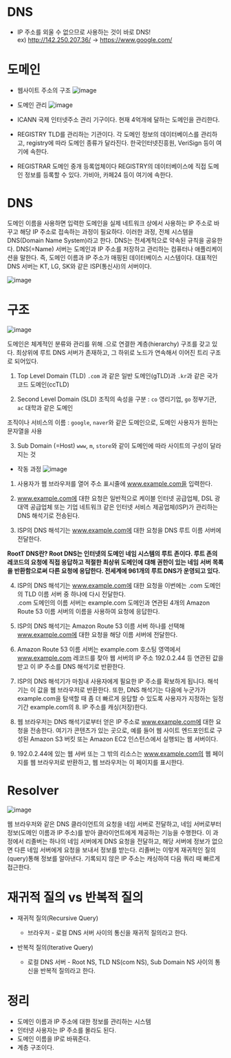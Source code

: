 # DNS

- IP 주소를 외울 수 없으므로 사용하는 것이 바로 DNS!  
  ex) http://142.250.207.36/ -> https://www.google.com/

# 도메인

- 웹사이트 주소의 구조
  ![image](https://user-images.githubusercontent.com/68051794/210775735-4b85300d-4b6d-4352-9f29-38d2a561462b.png)

- 도메인 관리
  ![image](https://user-images.githubusercontent.com/68051794/210775963-80d161da-0252-4798-bc72-f76492e047e5.png)

- ICANN
  국제 인터넷주소 관리 기구이다.
  현재 4억개에 달하는 도메인을 관리한다.

- REGISTRY
  TLD를 관리하는 기관이다.
  각 도메인 정보의 데이터베이스를 관리하고, registry에 따라 도메인 종류가 달라진다.
  한국인터넷진흥원, VeriSign 등이 여기에 속한다.

- REGISTRAR
  도메인 중개 등록업체이다
  REGISTRY의 데이터베이스에 직접 도메인 정보를 등록할 수 있다.
  가비아, 카페24 등이 여기에 속한다.

# DNS

도메인 이름을 사용하면 입력한 도메인을 실제 네트워크 상에서 사용하는 IP 주소로 바꾸고 해당 IP 주소로 접속하는 과정이 필요하다. 이러한 과정, 전체 시스템을 DNS(Domain Name System)라고 한다. DNS는 전세계적으로 약속된 규칙을 공유한다.
DNS(=Name) 서버는 도메인과 IP 주소를 저장하고 관리하는 컴퓨터나 애플리케이션을 말한다. 즉, 도메인 이름과 IP 주소가 매핑된 데이터베이스 시스템이다. 대표적인 DNS 서버는 KT, LG, SK와 같은 ISP(통신사)의 서버이다.

![image](https://user-images.githubusercontent.com/68051794/210776223-35ad34ad-60d2-4438-b240-12273fec72f0.png)

# 구조

![image](https://user-images.githubusercontent.com/68051794/210775388-7b51692c-5081-460e-9761-2618efeaabc1.png)

도메인은 체계적인 분류와 관리를 위해 .으로 연결한 계층(hierarchy) 구조를 갖고 있다. 최상위에 루트 DNS 서버가 존재하고, 그 하위로 노드가 연속해서 이어진 트리 구조로 되어있다.

1. Top Level Domain (TLD)
   `.com` 과 같은 일반 도메인(gTLD)과 `.kr`과 같은 국가 코드 도메인(ccTLD)

2. Second Level Domain (SLD)
   조직의 속성을 구분
   : `co` 영리기업, `go` 정부기관, `ac` 대학과 같은 도메인

조직이나 서비스의 이름
: `google`, `naver`와 같은 도메인으로, 도메인 사용자가 원하는 문자열을 사용

3. Sub Domain (=Host)
   `www`, `m`, `store`와 같이 도메인에 따라 사이트의 구성이 달라지는 것

- 작동 과정
  ![image](https://user-images.githubusercontent.com/68051794/210778773-45d5ad48-1a42-4c24-8045-96680d7878c5.png)

1. 사용자가 웹 브라우저를 열어 주소 표시줄에 www.example.com을 입력한다.

2. www.example.com에 대한 요청은 일반적으로 케이블 인터넷 공급업체, DSL 광대역 공급업체 또는 기업 네트워크 같은 인터넷 서비스 제공업체(ISP)가 관리하는 DNS 해석기로 전송된다.

3. ISP의 DNS 해석기는 www.example.com에 대한 요청을 DNS 루트 이름 서버에 전달한다.

**RootT DNS란?
Root DNS는 인터넷의 도메인 네임 시스템의 루트 존이다. 루트 존의 레코드의 요청에 직접 응답하고 적절한 최상위 도메인에 대해 권한이 있는 네임 서버 목록을 반환함으로써 다른 요청에 응답한다. 전세계에 961개의 루트 DNS가 운영되고 있다.**

4. ISP의 DNS 해석기는 www.example.com에 대한 요청을 이번에는 .com 도메인의 TLD 이름 서버 중 하나에 다시 전달한다.  
   .com 도메인의 이름 서버는 example.com 도메인과 연관된 4개의 Amazon Route 53 이름 서버의 이름을 사용하여 요청에 응답한다.

5. ISP의 DNS 해석기는 Amazon Route 53 이름 서버 하나를 선택해 www.example.com에 대한 요청을 해당 이름 서버에 전달한다.

6. Amazon Route 53 이름 서버는 example.com 호스팅 영역에서 www.example.com 레코드를 찾아 웹 서버의 IP 주소 192.0.2.44 등 연관된 값을 받고 이 IP 주소를 DNS 해석기로 반환한다.

7. ISP의 DNS 해석기가 마침내 사용자에게 필요한 IP 주소를 확보하게 됩니다. 해석기는 이 값을 웹 브라우저로 반환한다. 또한, DNS 해석기는 다음에 누군가가 example.com을 탐색할 때 좀 더 빠르게 응답할 수 있도록 사용자가 지정하는 일정 기간 example.com의 8. IP 주소를 캐싱(저장)한다.

8. 웹 브라우저는 DNS 해석기로부터 얻은 IP 주소로 www.example.com에 대한 요청을 전송한다. 여기가 콘텐츠가 있는 곳으로, 예를 들어 웹 사이트 엔드포인트로 구성된 Amazon S3 버킷 또는 Amazon EC2 인스턴스에서 실행되는 웹 서버이다.

9. 192.0.2.44에 있는 웹 서버 또는 그 밖의 리소스는 www.example.com의 웹 페이지를 웹 브라우저로 반환하고, 웹 브라우저는 이 페이지를 표시한다.

# Resolver

![image](https://user-images.githubusercontent.com/68051794/210777053-3a29f78d-df9b-4dcd-aa0a-b2d15544c605.png)

웹 브라우저와 같은 DNS 클라이언트의 요청을 네임 서버로 전달하고, 네임 서버로부터 정보(도메인 이름과 IP 주소)를 받아 클라이언트에게 제공하는 기능을 수행한다. 이 과정에서 리졸버는 하나의 네임 서버에게 DNS 요청을 전달하고, 해당 서버에 정보가 없으면 다른 네임 서버에게 요청을 보내서 정보를 받는다. 리졸버는 이렇게 재귀적인 질의(query)통해 정보를 알아낸다.
기록되지 않은 IP 주소는 캐싱하여 다음 쿼리 때 빠르게 접근한다.

# 재귀적 질의 vs 반복적 질의

- 재귀적 질의(Recursive Query)
  - 브라우저 - 로컬 DNS 서버 사이의 통신을 재귀적 질의라고 한다.
- 반복적 질의(Iterative Query)

  - 로컬 DNS 서버 - Root NS, TLD NS(com NS), Sub Domain NS 사이의 통신을 반복적 질의라고 한다.

# 정리

- 도메인 이름과 IP 주소에 대한 정보를 관리하는 시스템
- 인터넷 사용자는 IP 주소를 몰라도 된다.
- 도메인 이름을 IP로 바꿔준다.
- 계층 구조이다.
